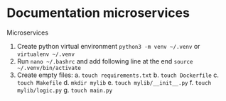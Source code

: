 # Documentation microservices
Microservices
1. Create python virtual environment `python3 -m venv ~/.venv` or `virtualenv ~/.venv`
2. Run `nano ~/.bashrc` and add following line at the end `source ~/.venv/bin/activate`
3. Create empty files:
    a. `touch requirements.txt`
    b. `touch Dockerfile`
    c. `touch Makefile`
    d. `mkdir mylib`
    e. `touch mylib/__init__.py`
    f. `touch mylib/logic.py`
    g. `touch main.py`

